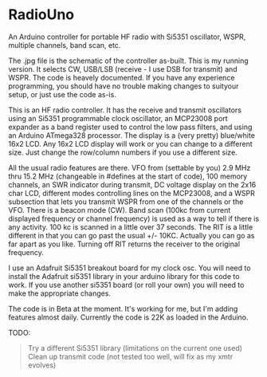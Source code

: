 # RadioUno

An Arduino controller for portable HF radio with Si5351 oscillator, WSPR, 
multiple channels, band scan, etc.

The .jpg file is the schematic of the controller as-built. This is my running 
version. It selects CW, USB/LSB (receive - I use DSB for transmit) and WSPR. 
The code is heavely documented. If you have any experience programming, you 
should have no trouble making changes to suityour setup, or just use the code as-is.

This is an HF radio controller. It has the receive and transmit oscillators
using an Si5351 programmable clock oscillator, an MCP23008 port expander as a 
band register used to control the low pass filters, and using an Arduino 
ATmega328 processor. The display is a (very pretty) blue/white 16x2 LCD. Any
16x2 LCD display will work or you can change to a different size. Just change
the row/column numbers if you use a different size.

All the usual radio features are there. VFO from (settable by you) 2.9 MHz thru
15.2 MHz (changeable in #defines at the start of code), 100 memory channels, 
an SWR indicator during transmit, DC voltage display on the 2x16 char LCD, different 
modes controlling lines on the MCP23008, and a WSPR subsection that lets you 
transmit WSPR from one of the channels or the VFO. There is a beacon mode (CW).
Band scan (100kc from current displayed frequency or channel frequency) is used
as a way to tell if there is any activity. 100 kc is scanned in a little over 37 seconds.
The RIT is a little different in that you can go past the usual +/- 10KC. 
Actually you can go as far apart as you like. Turning off RIT returns the receiver to 
the original frequency.

I use an Adafruit Si5351 breakout board for my clock osc.
You will need to install the Adafruit si5351 library in your arduino
library for this code to work. If you use another si5351 board (or roll your own)
you will need to make the appropriate changes. 

The code is in Beta at the moment. It's working for me, but I'm adding features
almost daily. Currently the code is 22K as loaded in the Arduino.

TODO: 
> Try a different Si5351 library (limitations on the current one used)
> Clean up transmit code (not tested too well, will fix as my xmtr evolves)





